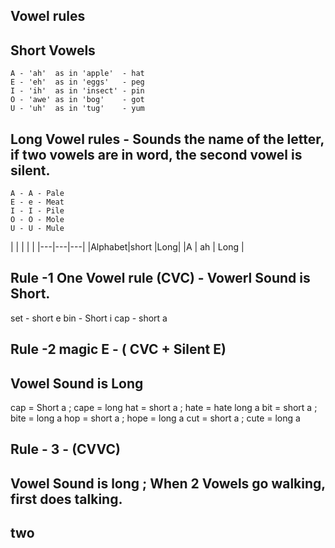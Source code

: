 ## Vowel rules
## Short Vowels
```
A - 'ah'  as in 'apple'  - hat 
E - 'eh'  as in 'eggs'   - peg
I - 'ih'  as in 'insect' - pin
O - 'awe' as in 'bog'    - got
U - 'uh'  as in 'tug'    - yum 
```

## Long Vowel rules - Sounds the name of the letter, if two vowels are in word, the second vowel is silent.
```
A - A - Pale
E - e - Meat
I - I - Pile
O - O - Mole
U - U - Mule
```

| | | | |
|---|---|---|
|Alphabet|short |Long|
|A | ah | Long |




## Rule -1 One Vowel rule (CVC) - Vowerl Sound is Short.
set - short e
bin - Short i
cap - short a

## Rule -2 magic E - ( CVC + Silent E)
## Vowel Sound is Long
cap = Short a ; cape = long
hat = short a ; hate = hate long a
bit = short a ; bite = long a 
hop = short a ; hope = long a
cut = short a ; cute = long a 

## Rule - 3 - (CVVC)
## Vowel Sound is long ; When 2 Vowels go walking, first does talking.
## two 
